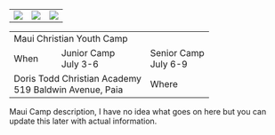 
<table>
    <tr>
        <td>
            <div class="home_button">
                <div class="background_white home_button_header center">
                    <img id="04" src="/assets/images/2019/IMG_6097.JPG" description="Summer 2019 Team" onclick="show_image(this)">
                </div>
            </div>
        </td>
        <td>
            <div class="home_button">
                <div class="background_white home_button_header center">
                    <img id="02" src="/assets/images/2019/IMG_6095.JPG" description="Summer 2019 Team" onclick="show_image(this)">
                </div>
            </div>
        </td>
        <td>
            <div class="home_button">
                <div class="background_white home_button_header center">
                    <img id="03" src="/assets/images/2019/IMG_6096.JPG" description="Summer 2019 Team" onclick="show_image(this)">
                </div>
            </div>
        </td>
    </tr>
</table>
<table>
    <tr class="row">
        <td colspan="5">
            <a class="button background_yellow" onclick="window.location.href='/events/maui-camp'">
                <div class="button_text center">
                    <div class="button_header">Maui Christian Youth Camp</div>
                </div>
            </a>
        </td>
    </tr>
    <tr>
        <td rowspan="2">
            <div class="fake_button background_red no_click">
                <div class="button_text center">
                    <div class="button_main">When</div>
                </div>
            </div>
        </td>
    </tr>
    <tr>
        <td colspan="2">
            <div class="fake_button background_pink outline no_click">
                <div class="button_text left">
                    <div class="home_button_date">Junior Camp</div>
                    <div class="home_button_day text_black reset_font">July 3-6</div>
                </div>
            </div>
        </td>
        <td colspan="2">
            <div class="fake_button background_red outline no_click">
                <div class="button_text left">
                    <div class="home_button_date">Senior Camp</div>
                    <div class="home_button_day text_black reset_font">July 6-9</div>
                </div>
            </div>
        </td>
    </tr>
    <tr>
        <td colspan="4">
            <div class="fake_button background_yellow outline no_click">
                <div class="button_text right">
                    <div class="home_button_date">Doris Todd Christian Academy</div>
                    <div class="home_button_day text_black reset_font">519 Baldwin Avenue, Paia</div>
                </div>
            </div>
        </td>
        <td>
            <div class="fake_button background_red no_click">
                <div class="button_text center">
                    <div class="button_main">Where</div>
                </div>
            </div>
        </td>
    </tr>
</table>

Maui Camp description, I have no idea what goes on here but you can update this later with actual information.
